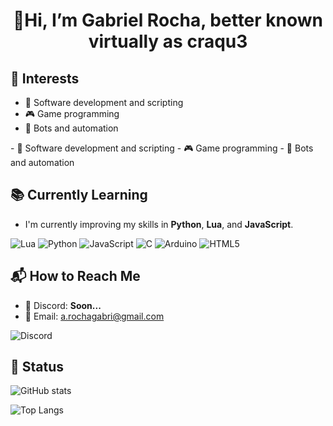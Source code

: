 <h1 style="text-align: center;" style="color: aqua;">👋Hi, I’m Gabriel Rocha, better known virtually as craqu3</h1>


  
## 🎯 Interests  
<div>
    <ul>
        <li>🔹 Software development and scripting </li>
        <li>🎮 Game programming</li>
        <li>🤖 Bots and automation</li>
    </ul>
</div>
- 🔹 Software development and scripting  
- 🎮 Game programming
- 🤖 Bots and automation

## 📚 Currently Learning  
- I'm currently improving my skills in **Python**, **Lua**, and **JavaScript**.  


![Lua](https://img.shields.io/badge/lua-%232C2D72.svg?style=for-the-badge&logo=lua&logoColor=white)  ![Python](https://img.shields.io/badge/python-3670A0?style=for-the-badge&logo=python&logoColor=ffdd54)  ![JavaScript](https://img.shields.io/badge/javascript-%23323330.svg?style=for-the-badge&logo=javascript&logoColor=%23F7DF1E) ![C](https://img.shields.io/badge/C-%2300599C.svg?style=for-the-badge&logo=c&logoColor=white) ![Arduino](https://img.shields.io/badge/arduino-%2300979D.svg?style=for-the-badge&logo=arduino&logoColor=white) ![HTML5](https://img.shields.io/badge/html5-%23E34F26.svg?style=for-the-badge&logo=html5&logoColor=white)

## 📬 How to Reach Me  
- 📨 Discord: **Soon...**  
- 📧 Email: a.rochagabri@gmail.com 


![Discord](https://img.shields.io/badge/discord-3670A0?style=for-the-badge&logo=discord&logoColor=%23FFFFFF)
<!---
craqu3/craqu3 is a ✨ special ✨ repository because its `README.md` (this file) appears on your GitHub profile.
You can click the Preview link to take a look at your changes.
--->
## 🔨 Status



![GitHub stats](https://github-readme-stats.vercel.app/api?username=craqu3&show_icons=true&theme=radical&hide_title=true&count_private=true&bg_color=30,000000,FFFF00&text_color=FFFFFF&icon_color=FFFFFF&border_color=FFFF00)


![Top Langs](https://github-readme-stats.vercel.app/api/top-langs/?username=craqu3&layout=compact&theme=dark&border_color=FFFF00)

